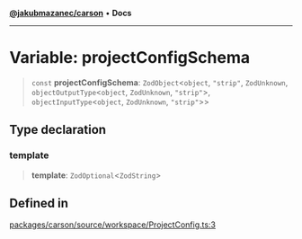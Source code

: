 [**@jakubmazanec/carson**](../README.md) • **Docs**

---

# Variable: projectConfigSchema

> `const` **projectConfigSchema**: `ZodObject`\<`object`, `"strip"`, `ZodUnknown`,
> `objectOutputType`\<`object`, `ZodUnknown`, `"strip"`\>, `objectInputType`\<`object`,
> `ZodUnknown`, `"strip"`\>\>

## Type declaration

### template

> **template**: `ZodOptional`\<`ZodString`\>

## Defined in

[packages/carson/source/workspace/ProjectConfig.ts:3](https://github.com/jakubmazanec/tools/blob/28bd44b020b25cf8f9b96b5a385bb7c918cf32ab/packages/carson/source/workspace/ProjectConfig.ts#L3)
